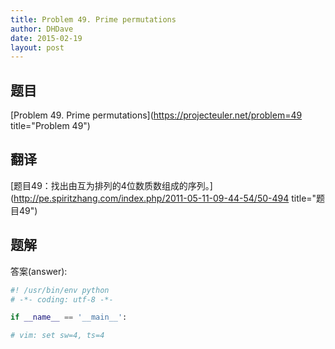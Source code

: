 ```yaml
---
title: Problem 49. Prime permutations
author: DHDave
date: 2015-02-19
layout: post
---
```


## 题目

[Problem 49. Prime permutations](https://projecteuler.net/problem=49 title="Problem 49")

## 翻译

[题目49：找出由互为排列的4位数质数组成的序列。](http://pe.spiritzhang.com/index.php/2011-05-11-09-44-54/50-494 title="题目49")

## 题解

答案(answer): 

```python
#! /usr/bin/env python
# -*- coding: utf-8 -*-

if __name__ == '__main__':

# vim: set sw=4, ts=4
```
